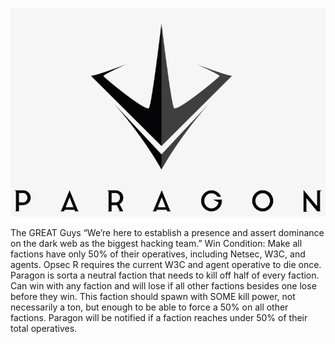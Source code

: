 ![paragon.png](paragon.png)

<span class="paragon">
The GREAT Guys

<span class="paragon">
“We’re here to establish a presence and assert dominance on the dark web as the biggest hacking team.”

<span class="paragon">
Win Condition: Make all factions have only 50% of their operatives, including Netsec, W3C, and agents. Opsec R requires the current W3C and agent operative to die once.

<span class="paragon">
Paragon is sorta a neutral faction that needs to kill off half of every faction. Can win with any faction and will lose if all other factions besides one lose before they win. This faction should spawn with SOME kill power, not necessarily a ton, but enough to be able to force a 50% on all other factions. Paragon will be notified if a faction reaches under 50% of their total operatives.